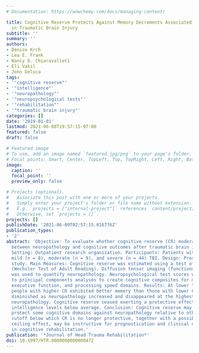 ```yaml
---
# Documentation: https://wowchemy.com/docs/managing-content/

title: Cognitive Reserve Protects Against Memory Decrements Associated with Neuropathology
  in Traumatic Brain Injury
subtitle: ''
summary: ''
authors:
- Denise Krch
- Lea E. Frank
- Nancy D. Chiaravalloti
- Eli Vakil
- John Deluca
tags:
- '"cognitive reserve"'
- '"intelligence"'
- '"neuropathology"'
- '"neuropsychological tests"'
- '"rehabilitation"'
- '"traumatic brain injury"'
categories: []
date: '2019-01-01'
lastmod: 2021-06-08T19:57:15-07:00
featured: false
draft: false

# Featured image
# To use, add an image named `featured.jpg/png` to your page's folder.
# Focal points: Smart, Center, TopLeft, Top, TopRight, Left, Right, BottomLeft, Bottom, BottomRight.
image:
  caption: ''
  focal_point: ''
  preview_only: false

# Projects (optional).
#   Associate this post with one or more of your projects.
#   Simply enter your project's folder or file name without extension.
#   E.g. `projects = ["internal-project"]` references `content/project/deep-learning/index.md`.
#   Otherwise, set `projects = []`.
projects: []
publishDate: '2021-06-09T02:57:15.016776Z'
publication_types:
- '2'
abstract: 'Objective: To evaluate whether cognitive reserve (CR) moderates the relationship
  between neuropathology and cognitive outcomes after traumatic brain injury (TBI).
  Setting: Outpatient research organization. Participants: Patients with complicated
  mild (n = 8), moderate (n = 9), and severe (n = 44) TBI. Design: Prospective, cross-sectional
  study. Main Measures: Cognitive reserve was estimated using a test of word reading
  (Wechsler Test of Adult Reading). Diffusion tensor imaging (functional anisotropy)
  was used to quantify neuropathology. Neuropsychological test scores were submitted
  to principal components analyses to create cognitive composites for memory, attention,
  executive function, and processing speed domains. Results: At lower levels of neuropathology,
  people with higher CR exhibited better memory than those with lower CR. This benefit
  diminished as neuropathology increased and disappeared at the highest levels of
  neuropathology. Cognitive reserve ceased exerting a protective effect at premorbid
  intelligence levels below average. Conclusion: Cognitive reserve may differentially
  protect some cognitive domains against neuropathology relative to others. A clinical
  cutoff below which CR is no longer protective, together with a possible neuropathology
  ceiling effect, may be instructive for prognostication and clinical decision-making
  in cognitive rehabilitation.'
publication: '*Journal of Head Trauma Rehabilitation*'
doi: 10.1097/HTR.0000000000000472
---
```

